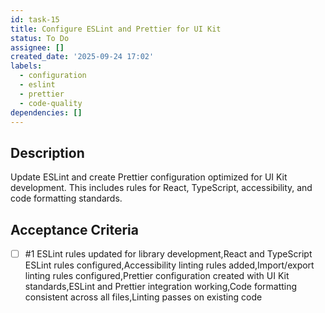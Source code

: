```yaml
---
id: task-15
title: Configure ESLint and Prettier for UI Kit
status: To Do
assignee: []
created_date: '2025-09-24 17:02'
labels:
  - configuration
  - eslint
  - prettier
  - code-quality
dependencies: []
---
```


## Description

Update ESLint and create Prettier configuration optimized for UI Kit development. This includes rules for React, TypeScript, accessibility, and code formatting standards.

## Acceptance Criteria
<!-- AC:BEGIN -->
- [ ] #1 ESLint rules updated for library development,React and TypeScript ESLint rules configured,Accessibility linting rules added,Import/export linting rules configured,Prettier configuration created with UI Kit standards,ESLint and Prettier integration working,Code formatting consistent across all files,Linting passes on existing code
<!-- AC:END -->
